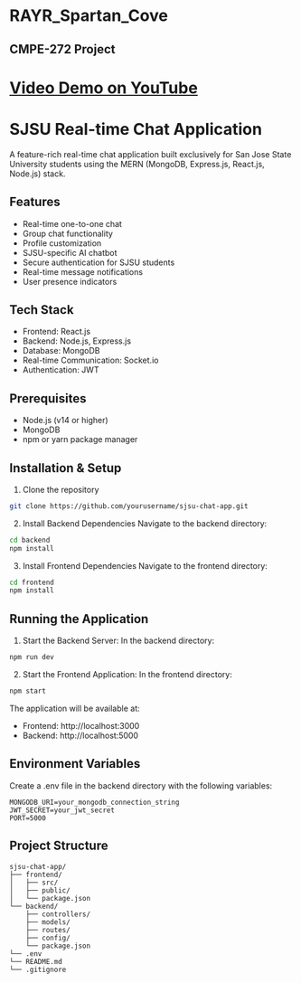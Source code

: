 # RAYR_Spartan_Cove
## CMPE-272 Project

# [Video Demo on YouTube](https://youtu.be/HTU1k8cqlZ0)

# SJSU Real-time Chat Application

A feature-rich real-time chat application built exclusively for San Jose State University students using the MERN (MongoDB, Express.js, React.js, Node.js) stack.

## Features

- Real-time one-to-one chat
- Group chat functionality
- Profile customization
- SJSU-specific AI chatbot
- Secure authentication for SJSU students
- Real-time message notifications
- User presence indicators

## Tech Stack

- Frontend: React.js
- Backend: Node.js, Express.js
- Database: MongoDB
- Real-time Communication: Socket.io
- Authentication: JWT

## Prerequisites

- Node.js (v14 or higher)
- MongoDB
- npm or yarn package manager

## Installation & Setup

1. Clone the repository
```bash
git clone https://github.com/yourusername/sjsu-chat-app.git
```

2. Install Backend Dependencies
   Navigate to the backend directory:
```bash
cd backend
npm install
```

3. Install Frontend Dependencies
   Navigate to the frontend directory:
```bash
cd frontend
npm install
```
## Running the Application

1. Start the Backend Server:
   In the backend directory:
```bash
npm run dev
```

2. Start the Frontend Application:
   In the frontend directory:
```bash
npm start
```

The application will be available at:
- Frontend: http://localhost:3000
- Backend: http://localhost:5000


## Environment Variables

Create a .env file in the backend directory with the following variables:
```env
MONGODB_URI=your_mongodb_connection_string
JWT_SECRET=your_jwt_secret
PORT=5000
```

## Project Structure
```
sjsu-chat-app/
├── frontend/
│   ├── src/
│   ├── public/
│   └── package.json
└── backend/
    ├── controllers/
    ├── models/
    ├── routes/
    ├── config/
    └── package.json
└── .env
└── README.md
└── .gitignore
```
